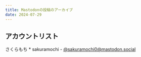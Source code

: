 ```yaml
---
title: Mastodonの投稿のアーカイブ
date: 2024-07-29
---
```


## アカウントリスト

さくらもち * sakuramochi - [@sakuramochi0@mastodon.social](posts/@sakuramochi0@mastodon-social/)
